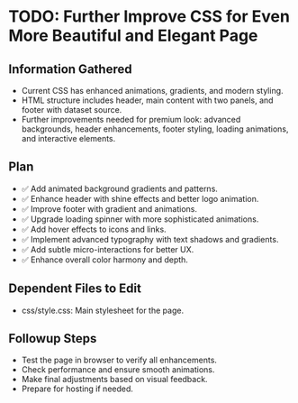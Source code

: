 # TODO: Further Improve CSS for Even More Beautiful and Elegant Page

## Information Gathered
- Current CSS has enhanced animations, gradients, and modern styling.
- HTML structure includes header, main content with two panels, and footer with dataset source.
- Further improvements needed for premium look: advanced backgrounds, header enhancements, footer styling, loading animations, and interactive elements.

## Plan
- ✅ Add animated background gradients and patterns.
- ✅ Enhance header with shine effects and better logo animation.
- ✅ Improve footer with gradient and animations.
- ✅ Upgrade loading spinner with more sophisticated animations.
- ✅ Add hover effects to icons and links.
- ✅ Implement advanced typography with text shadows and gradients.
- ✅ Add subtle micro-interactions for better UX.
- ✅ Enhance overall color harmony and depth.

## Dependent Files to Edit
- css/style.css: Main stylesheet for the page.

## Followup Steps
- Test the page in browser to verify all enhancements.
- Check performance and ensure smooth animations.
- Make final adjustments based on visual feedback.
- Prepare for hosting if needed.
